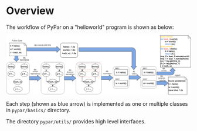 # Overview

The workflow of PyPar on a "helloworld" program is shown as below:

![](./imgs/overview.png)

Each step (shown as blue arrow) is implemented as one or multiple classes in `pypar/basics/` directory.

The directory `pypar/utils/` provides high level interfaces.

